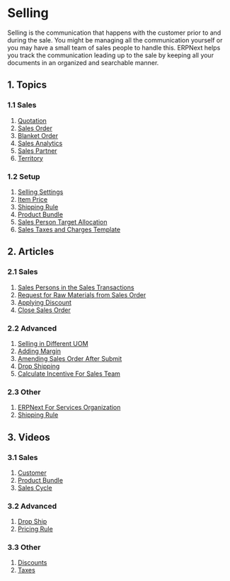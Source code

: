 <!-- add-breadcrumbs -->
# Selling

Selling is the communication that happens with the customer prior to and
during the sale. You might be managing all the communication yourself or you
may have a small team of sales people to handle this. ERPNext helps you track
the communication leading up to the sale by keeping all your documents in an
organized and searchable manner.

## 1. Topics

### 1.1 Sales
1. [Quotation](/docs/user/manual/en/selling/quotation)
1. [Sales Order](/docs/user/manual/en/selling/sales-order)
1. [Blanket Order](/docs/user/manual/en/selling/blanket-order)
1. [Sales Analytics](/docs/user/manual/en/selling/sales-analytics)
1. [Sales Partner](/docs/user/manual/en/selling/sales-partner)
1. [Territory](/docs/user/manual/en/selling/territory)

### 1.2 Setup
1. [Selling Settings](/docs/user/manual/en/selling/selling-settings)
1. [Item Price](/docs/user/manual/en/stock/item-price)
1. [Shipping Rule](/docs/user/manual/en/selling/shipping-rule)
1. [Product Bundle](/docs/user/manual/en/selling/product-bundle)
1. [Sales Person Target Allocation](/docs/user/manual/en/selling/sales-person-target-allocation)
1. [Sales Taxes and Charges Template](/docs/user/manual/en/selling/sales-taxes-and-charges-template)

## 2. Articles
### 2.1 Sales
1. [Sales Persons in the Sales Transactions](/docs/user/manual/en/selling/articles/sales-persons-in-the-sales-transactions)
1. [Request for Raw Materials from Sales Order](/docs/user/manual/en/selling/articles/request-for-raw-materials-from-sales-order)
1. [Applying Discount](/docs/user/manual/en/selling/articles/applying-discount)
1. [Close Sales Order](/docs/user/manual/en/selling/articles/close-sales-order)

### 2.2 Advanced
1. [Selling in Different UOM](/docs/user/manual/en/selling/articles/Selling-in-different-UOM)
1. [Adding Margin](/docs/user/manual/en/selling/articles/adding-margin)
1. [Amending Sales Order After Submit](/docs/user/manual/en/selling/articles/amending-sales-order-after-submit)
1. [Drop Shipping](/docs/user/manual/en/selling/articles/drop-shipping)
1. [Calculate Incentive For Sales Team](/docs/user/manual/en/setting-up/articles/calculate-incentive-for-sales-team)

### 2.3 Other
1. [ERPNext For Services Organization](/docs/user/manual/en/selling/articles/erpnext-for-services-organization)
1. [Shipping Rule](/docs/user/manual/en/selling/articles/shipping-rule)

## 3. Videos
### 3.1 Sales
1. [Customer](/docs/user/videos/learn/customer-and-supplier.html)
1. [Product Bundle](/docs/user/videos/learn/product-bundle.html)
1. [Sales Cycle](/docs/user/videos/learn/sales-cycle.html)

### 3.2 Advanced
1. [Drop Ship](/docs/user/videos/learn/drop-ship.html)
1. [Pricing Rule](/docs/user/videos/learn/pricing-rule.html)

### 3.3 Other
1. [Discounts](/docs/user/videos/learn/discounts.html)
1. [Taxes](/docs/user/videos/learn/taxes.html)
